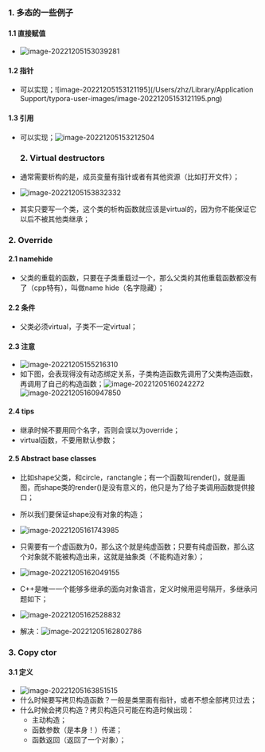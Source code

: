 ### 1. 多态的一些例子

#### 1.1 直接赋值

- ![image-20221205153039281](../../img/test/202212051530345.png)

#### 1.2 指针

- 可以实现；![image-20221205153121195](/Users/zhz/Library/Application Support/typora-user-images/image-20221205153121195.png)

#### 1.3 引用

- 可以实现；![image-20221205153212504](../../img/test/202212051532525.png)

   ### 2. Virtual destructors

- 通常需要析构的是，成员变量有指针或者有其他资源（比如打开文件）；

-  ![image-20221205153832332](../../img/test/202212051538359.png)

- 其实只要写一个类，这个类的析构函数就应该是virtual的，因为你不能保证它以后不被其他类继承；

### 2. Override

#### 2.1 namehide

- 父类的重载的函数，只要在子类重载过一个，那么父类的其他重载函数都没有了（cpp特有），叫做name hide（名字隐藏）；

#### 2.2 条件

- 父类必须virtual，子类不一定virtual；

#### 2.3 注意

- ![image-20221205155216310](../../img/test/202212051552355.png)
- 如下图，会表现得没有动态绑定关系，子类构造函数先调用了父类构造函数，再调用了自己的构造函数；![image-20221205160242272](../../img/test/202212051602301.png)
![image-20221205160947850](../../img/test/202212051609919.png)

#### 2.4 tips

- 继承时候不要用同个名字，否则会误以为override；
- virtual函数，不要用默认参数；

#### 2.5 Abstract base classes

- 比如shape父类，和circle，ranctangle；有一个函数叫render()，就是画图，而shape类的render()是没有意义的，他只是为了给子类调用函数提供接口；
- 所以我们要保证shape没有对象的构造；

- ![image-20221205161743985](../../img/test/202212051617061.png)

- 只需要有一个虚函数为0，那么这个就是纯虚函数；只要有纯虚函数，那么这个对象就不能被构造出来，这就是抽象类（不能构造对象）；

- ![image-20221205162049155](../../img/test/202212051620185.png)

- C++是唯一一个能够多继承的面向对象语言，定义时候用逗号隔开，多继承问题如下；
- ![image-20221205162528832](../../img/test/202212051625863.png)

- 解决：![image-20221205162802786](../../img/test/202212051628812.png)

### 3. Copy ctor

#### 3.1 定义

- ![image-20221205163851515](../../img/test/202212051638539.png)
- 什么时候要写拷贝构造函数？一般是类里面有指针，或者不想全部拷贝过去；
- 什么时候会拷贝构造？拷贝构造只可能在构造时候出现：
  - 主动构造；
  - 函数参数（是本身！）传递；
  - 函数返回（返回了一个对象）；
